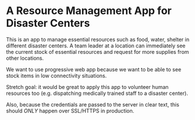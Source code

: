 # A Resource Management App for Disaster Centers

This is an app to manage essential resources such as food, water, shelter in different disaster centers. A team leader at a location can immediately see the current stock of essential resources and request for more supplies from other locations. 

We want to use progressive web app because we want to be able to see stock items in low connectivity situations. 

Stretch goal: it would be great to apply this app to volunteer human resources too (e.g. dispatching medically trained staff to a disaster center).

Also, because the credentials are passed to the server in clear text, this should _ONLY_ happen over SSL/HTTPS in production.
